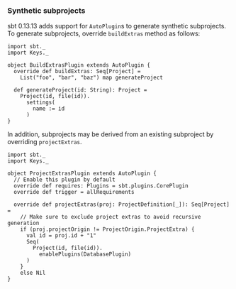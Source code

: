 
### Synthetic subprojects

sbt 0.13.13 adds support for `AutoPlugin`s to generate
synthetic subprojects. To generate subprojects, override `buildExtras`
method as follows:

    import sbt._
    import Keys._

    object BuildExtrasPlugin extends AutoPlugin {
      override def buildExtras: Seq[Project] =
        List("foo", "bar", "baz") map generateProject

      def generateProject(id: String): Project =
        Project(id, file(id)).
          settings(
            name := id
          )
    }

In addition, subprojects may be derived from an existing subproject
by overriding `projectExtras`.

    import sbt._
    import Keys._

    object ProjectExtrasPlugin extends AutoPlugin {
      // Enable this plugin by default
      override def requires: Plugins = sbt.plugins.CorePlugin
      override def trigger = allRequirements

      override def projectExtras(proj: ProjectDefinition[_]): Seq[Project] =
        // Make sure to exclude project extras to avoid recursive generation
        if (proj.projectOrigin != ProjectOrigin.ProjectExtra) {
          val id = proj.id + "1"
          Seq(
            Project(id, file(id)).
              enablePlugins(DatabasePlugin)
          )
        }
        else Nil
    }
